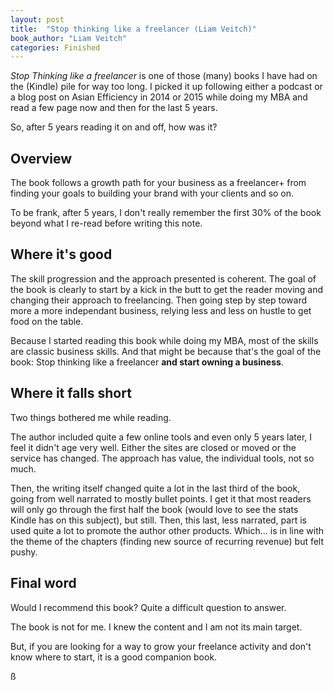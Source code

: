 ```yaml
---
layout: post
title:  "Stop thinking like a freelancer (Liam Veitch)"
book_author: "Liam Veitch"
categories: Finished
---
```


*Stop Thinking like a freelancer* is one of those (many) books I have had on the (Kindle) pile for way too long. I picked it up following either a podcast or a blog post on Asian Efficiency in 2014 or 2015 while doing my MBA and read a few page now and then for the last 5 years.

So, after 5 years reading it on and off, how was it?

## Overview

The book follows a growth path for your business as a freelancer+ from finding your goals to building your brand with your clients and so on.

To be frank, after 5 years, I don't really remember the first 30% of the book beyond what I re-read before writing this note.

## Where it's good

The skill progression and the approach presented is coherent. The goal of the book is clearly to start by a kick in the butt to get the reader moving and changing their approach to freelancing. Then going step by step toward more a more independant business, relying less and less on hustle to get food on the table.

Because I started reading this book while doing my MBA, most of the skills are classic business skills. And that might be because that's the goal of the book: Stop thinking like a freelancer **and start owning a business**.

## Where it falls short

Two things bothered me while reading.

The author included quite a few online tools and even only 5 years later, I feel it didn't age very well. Either the sites are closed or moved or the service has changed. The approach has value, the individual tools, not so much.

Then, the writing itself changed quite a lot in the last third of the book, going from well narrated to mostly bullet points. I get it that most readers will only go through the first half the book (would love to see the stats Kindle has on this subject), but still. Then, this last, less narrated, part is used quite a lot to promote the author other products. Which... is in line with the theme of the chapters (finding new source of recurring revenue) but felt pushy.

## Final word

Would I recommend this book? Quite a difficult question to answer. 

The book is not for me. I knew the content and I am not its main target.

But, if you are looking for a way to grow your freelance activity and don't know where to start, it is a good companion book.

ß
